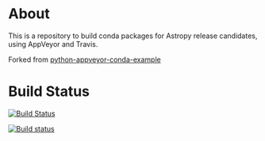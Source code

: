 About
=====

This is a repository to build conda packages for Astropy release candidates, using AppVeyor and Travis.

Forked from [python-appveyor-conda-example](https://github.com/rmcgibbo/python-appveyor-conda-example)

Build Status
============

[![Build Status](https://travis-ci.org/astrofrog/astropy-conda-package-builder.svg?branch=master)](https://travis-ci.org/glue-viz/conda-package-builder)

[![Build status](https://ci.appveyor.com/api/projects/status/5c06jv5al2npr6dl/branch/master?svg=true)](https://ci.appveyor.com/project/astrofrog/astropy-conda-package-builder)
